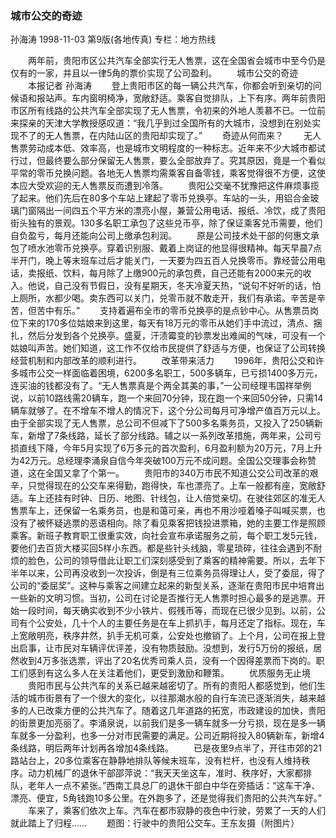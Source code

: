 ### 城市公交的奇迹
孙海涛
1998-11-03
第9版(各地传真)
专栏：地方热线

　　两年前，贵阳市区公共汽车全部实行无人售票，这在全国省会城市中至今仍是仅有的一家，并且以一律5角的票价实现了公司盈利。
　　城市公交的奇迹
　　本报记者  孙海涛
　　登上贵阳市区的每一辆公共汽车，你都会听到亲切的问候语和报站声。车内窗明椅净，宽敞舒适。乘客自觉排队，上下有序。两年前贵阳市区所有线路的公共汽车全部实现了无人售票，令初来的外地人羡慕不已。一位前来探亲的天津大学教授感叹道：“我几乎到过全国所有的大城市，没想到在别处实现不了的无人售票，在内陆山区的贵阳却实现了。”
　　奇迹从何而来？
　　无人售票劳动成本低、效率高，也是城市文明程度的一种标志。近年来不少大城市都试行过，但最终要么部分保留无人售票，要么全部放弃了。究其原因，竟是一个看似平常的零币兑换问题。各地无人售票均需乘客自备零钱，乘客觉得很不方便，这使本应大受欢迎的无人售票反而遭到冷落。
　　贵阳公交毫不犹豫把这件麻烦事揽了起来。他们先后在80多个车站上建起了零币兑换亭。车站的一头，用铝合金玻璃门窗隔出一间四五个平方米的漂亮小屋，兼营公用电话、报纸、冷饮，成了贵阳街头独有的景观。130多名职工承包了这些兑币亭，除了保证乘客兑币需要，他们自负盈亏，每月还能向公司上缴承包利润。
　　原是公司技术处干部的何惠文承包了喷水池零币兑换亭。穿着识别服、戴着上岗证的他显得很精神。每天早晨7点半开门，晚上等末班车过后才能关门，一天要为四五百人兑换零币。靠经营公用电话，卖报纸、饮料，每月除了上缴900元的承包费，自己还能有2000来元的收入。他说，自己没有节假日，没有星期天，冬天冷夏天热，“说句不好听的话，怕上厕所，水都少喝。卖东西可以关门，兑零币就不敢走开，我们有承诺。辛苦是辛苦，但苦中有乐。”
　　支持着遍布全市的零币兑换亭的是点钞中心。从售票员岗位下来的170多位姑娘来到这里，每天有18万元的零币从她们手中流过，清点、捆扎，然后分发到各个兑换亭。盛夏，汗渍霉变的钞票发出难闻的气味，可没有一个姑娘叫声苦。她们知道，这工作不仅给市民提供了舒适与方便，也保证了公司转换经营机制和内部改革的顺利进行。
　　改革带来活力
　　1996年，贵阳公交和许多城市公交一样面临着困境，6200多名职工，500多辆车，已亏损1400多万元，连买油的钱都没有了。“无人售票真是个两全其美的事，”一公司经理韦国祥举例说，以前10路线需20辆车，跑一个来回70分钟，现在跑一个来回50分钟，只需14辆车就够了。在不增车不增人的情况下，这个分公司每月可净增产值百万元以上。由于全部实现了无人售票，总公司不但减下了500多名乘务员，又投入了250辆新车，新增了7条线路，延长了部分线路。辅之以一系列改革措施，两年来，公司亏损直线下降，今年5月实现了6万多元的首次盈利，6月盈利额为20万元，7月上升为42万元。总经理李涌泉自信今年突破100万元不成问题。全国公交理事会称赞道，这在全国又拿了个第一。
　　贵阳市的340万市民不知道公交公司改革的艰辛，只觉得现在的公交车来得勤，跑得快，车也漂亮了。上车一般都有座，宽敞舒适。车上还挂有时钟、日历、地图、针线包，让人倍觉亲切。在驶往郊区的准无人售票车上，还保留一名乘务员，也是和蔼可亲，再也不用沙哑着嗓子叫喊买票，也没有了被怀疑逃票的恶语相向。除了看见乘客把钱投进票箱，她的主要工作是照顾乘客。新班子教育职工很重实效，向社会宣布承诺服务之前，每个职工发5元钱，要他们去百货大楼买回5样小东西。都是些针头线脑，零星琐碎，往往会遇到不耐烦的脸色，公司的领导借此让职工们深刻感受到了乘客的精神需要。所以，去年下半年以来，公司再没收到一次投诉，倒是有三位乘务员得理让人，受了委屈，得了公司的“委屈奖”。这种与乘客之间建立起来的新型关系，逐渐在贵阳市民中培育出一些新的文明习惯。当初，公司在讨论是否推行无人售票时担心最多的是逃票。开始一段时间，每天确实收到不少小铁片、假残币等，而现在已很少见到。以前，公司有个公安处，几十个人的主要任务是在车上抓扒手，每月还定了指标。现在，车上宽敞明亮，秩序井然，扒手无机可乘，公安处也撤销了。上个月，公司在报上登出启事，让市民对车辆评优评差，没有物质鼓励。没想到，发行5万份的报纸，居然收到4万多张选票，评出了20名优秀司乘人员，没有一个因得差票而下岗的。职工们感到有这么多人在关注着他们，更受到激励和鞭策。
　　优质服务无止境
　　贵阳市民与公共汽车的关系已越来越密切了。所有的贵阳人都感觉到，他们生活的城市街景有了一个很大的变化，以往那潮水般的自行车流已逐渐消失，越来越多的人已改乘方便的公共汽车了。随着这几年道路的拓宽，市政建设的加快，贵阳的街景更加亮丽了。李涌泉说，以前我们是多一辆车就多一分亏损，现在是多一辆车就多一分盈利，也多一分对市民需要的满足。公司近期将投入80辆新车，新增4条线路，明后两年计划再各增加4条线路。
　　已是夜里9点半了，开往市郊的21路站台上，20多位乘客在静静地排队等候末班车，没有栏杆，也没有人维持秩序。动力机械厂的退休干部邵萍说：“我天天坐这车，准时、秩序好，大家都排队，老年人一点不紧张。”西南工具总厂的退休干部白中华在旁插话：“这车干净、漂亮、便宜，5角钱跑10多公里。在外跑多了，还是觉得我们贵阳的公共汽车好。”
　　车来了，乘客们依次上车。汽车在都市寂静的夜色中行驶，劳累了一天的人们就此踏上了归程……
　　题图：行驶中的贵阳公交车。王东友摄（附图片）
